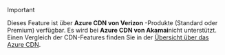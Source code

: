 > [!IMPORTANT]
> Dieses Feature ist über **Azure CDN von Verizon** -Produkte (Standard oder Premium) verfügbar. Es wird bei **Azure CDN von Akamai**nicht unterstützt.  Einen Vergleich der CDN-Features finden Sie in der [Übersicht über das Azure CDN](../articles/cdn/cdn-overview.md#azure-cdn-features).

